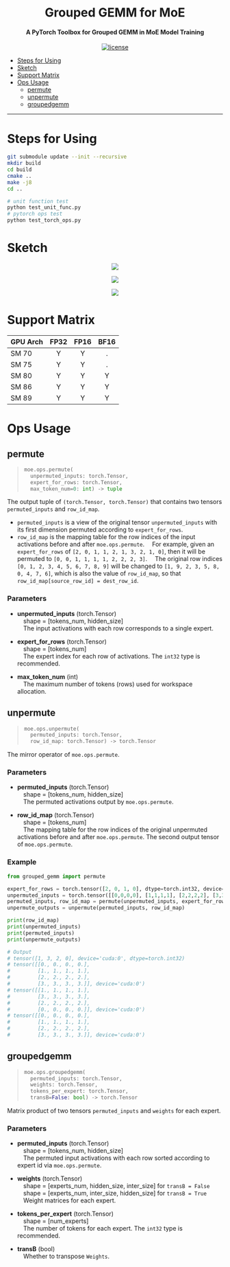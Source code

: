 <div align="center">

Grouped GEMM for MoE
===========================
<h4>A PyTorch Toolbox for Grouped GEMM in MoE Model Training</h4>

[![license](https://img.shields.io/badge/license-Apache%202-blue)](./LICENSE)

<div align="left">

- [Steps for Using](#steps-for-using)
- [Sketch](#sketch)
- [Support Matrix](#support-matrix)
- [Ops Usage](#ops-usage)
  - [permute](#permute)
  - [unpermute](#unpermute)
  - [groupedgemm](#groupedgemm)

---

# Steps for Using

```bash
git submodule update --init --recursive
mkdir build
cd build
cmake ..
make -j8
cd ..

# unit function test
python test_unit_func.py
# pytorch ops test
python test_torch_ops.py
```
# Sketch

<p align="center"><img src=figures/figure_permute.png></p>
<p align="center"><img src=figures/figure_unpermute.png></p>
<p align="center"><img src=figures/figure_groupedgemm.png></p>

# Support Matrix

| GPU Arch   | FP32  | FP16  | BF16  |
| :--------- | :---: | :---: | :---: |
| SM 70      |   Y   |   Y   |   .   |
| SM 75      |   Y   |   Y   |   .   |
| SM 80      |   Y   |   Y   |   Y   |
| SM 86      |   Y   |   Y   |   Y   |
| SM 89      |   Y   |   Y   |   Y   |

# Ops Usage

## permute

> ```py
> moe.ops.permute(
>   unpermuted_inputs: torch.Tensor,
>   expert_for_rows: torch.Tensor,
>   max_token_num=0: int) -> tuple
> ```

The output tuple of `(torch.Tensor, torch.Tensor)` that contains two tensors `permuted_inputs` and `row_id_map`.

* `permuted_inputs` is a view of the original tensor `unpermuted_inputs` with its first dimension permuted according to `expert_for_rows`.
* `row_id_map` is the mapping table for the row indices of the input activations before and after `moe.ops.permute`. 
    &emsp;For example, given an `expert_for_rows` of `[2, 0, 1, 1, 2, 1, 3, 2, 1, 0]`, then it will be permuted to `[0, 0, 1, 1, 1, 1, 2, 2, 2, 3]`.
    &emsp;The original row indices `[0, 1, 2, 3, 4, 5, 6, 7, 8, 9]` will be changed to `[1, 9, 2, 3, 5, 8, 0, 4, 7, 6]`, which is also the value of `row_id_map`, so that `row_id_map[source_row_id] = dest_row_id`.

### Parameters

* **unpermuted_inputs** (torch.Tensor)  
    &emsp;shape = [tokens_num, hidden_size]  
    &emsp;The input activations with each row corresponds to a single expert.

* **expert_for_rows** (torch.Tensor)  
    &emsp;shape = [tokens_num]  
    &emsp;The expert index for each row of activations. The `int32` type is recommended.

* **max_token_num** (int)  
    &emsp;The maximum number of tokens (rows) used for workspace allocation.


## unpermute

> ```py
> moe.ops.unpermute(
>   permuted_inputs: torch.Tensor,
>   row_id_map: torch.Tensor) -> torch.Tensor
> ```

The mirror operator of `moe.ops.permute`.

### Parameters

* **permuted_inputs** (torch.Tensor)  
    &emsp;shape = [tokens_num, hidden_size]  
    &emsp;The permuted activations output by `moe.ops.permute`.

* **row_id_map** (torch.Tensor)  
    &emsp;shape = [tokens_num]  
    &emsp;The mapping table for the row indices of the original unpermuted activations before and after `moe.ops.permute`. The second output tensor of `moe.ops.permute`.

### Example

```py
from grouped_gemm import permute

expert_for_rows = torch.tensor([2, 0, 1, 0], dtype=torch.int32, device='cuda')
unpermuted_inputs = torch.tensor([[0,0,0,0], [1,1,1,1], [2,2,2,2], [3,3,3,3]], dtype=torch.float32, device='cuda')
permuted_inputs, row_id_map = permute(unpermuted_inputs, expert_for_rows)
unpermute_outputs = unpermute(permuted_inputs, row_id_map)

print(row_id_map)
print(unpermuted_inputs)
print(permuted_inputs)
print(unpermute_outputs)

# Output
# tensor([1, 3, 2, 0], device='cuda:0', dtype=torch.int32)
# tensor([[0., 0., 0., 0.],
#         [1., 1., 1., 1.],
#         [2., 2., 2., 2.],
#         [3., 3., 3., 3.]], device='cuda:0')
# tensor([[1., 1., 1., 1.],
#         [3., 3., 3., 3.],
#         [2., 2., 2., 2.],
#         [0., 0., 0., 0.]], device='cuda:0')
# tensor([[0., 0., 0., 0.],
#         [1., 1., 1., 1.],
#         [2., 2., 2., 2.],
#         [3., 3., 3., 3.]], device='cuda:0')
```

## groupedgemm
> ```py
> moe.ops.groupedgemm(
>   permuted_inputs: torch.Tensor,
>   weights: torch.Tensor,
>   tokens_per_expert: torch.Tensor,
>   transB=False: bool) -> torch.Tensor
> ```

Matrix product of two tensors `permuted_inputs` and `weights` for each expert.

### Parameters

* **permuted_inputs** (torch.Tensor)  
    &emsp;shape = [tokens_num, hidden_size]  
    &emsp;The permuted input activations with each row sorted according to expert id via `moe.ops.permute`.

* **weights** (torch.Tensor)  
    &emsp;shape = [experts_num, hidden_size, inter_size] for `transB = False`  
    &emsp;shape = [experts_num, inter_size, hidden_size] for `transB = True`  
    &emsp;Weight matrices for each expert.

* **tokens_per_expert** (torch.Tensor)  
    &emsp;shape = [num_experts]  
    &emsp;The number of tokens for each expert. The `int32` type is recommended.

* **transB** (bool)  
    &emsp;Whether to transpose `Weights`.
